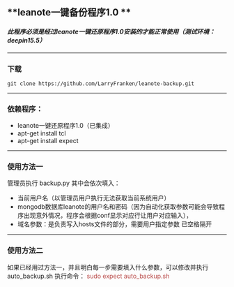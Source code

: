 ## **leanote一键备份程序1.0 ** 
#### *此程序必须是经过leanote一键还原程序1.0安装的才能正常使用（测试环境：deepin15.5）*

---

### **下载**
    git clone https://github.com/LarryFranken/leanote-backup.git
    

--- 


### **依赖程序：**

 - leanote一键还原程序1.0（已集成）
 - apt-get install tcl
 - apt-get install expect

--- 
### **使用方法一**
管理员执行 backup.py
其中会依次填入：

 - 当前用户名（以管理员用户执行无法获取当前系统用户）
 - mongodb数据库leanote的用户名和密码（因为自动化获取参数可能会导致程序出现意外情况，程序会根据conf显示对应行让用户对应输入），
 - 域名参数：是负责写入hosts文件的部分，需要用户指定参数 已空格隔开


--- 
### **使用方法二**
如果已经用过方法一，并且明白每一步需要填入什么参数，可以修改并执行auto_backup.sh
执行命令：  <span style="color:#b94a48">sudo expect auto_backup.sh </span>


            